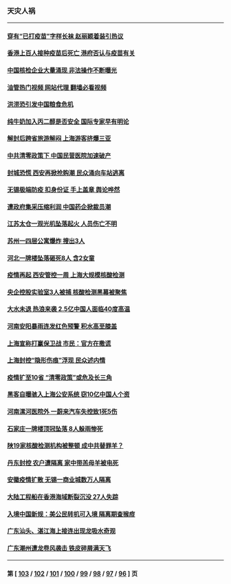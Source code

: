 ### 天灾人祸
---
#### [穿有“已打疫苗”字样长袜 赵丽颖着装引热议](../../pages/ncid280/n13775080.md?07071245) 
#### [香港上百人接种疫苗后死亡 港府否认与疫苗有关](../../pages/ncid280/n13775208.md?07071245) 
#### [中国核检企业大量涌现 非法操作不断曝光](../../pages/ncid280/n13775207.md?07071245) 
#### [油管热门视频 网站代理 翻墙必看视频](http://209.222.30.114:81/youtube.html?07071245)
#### [洪涝恐引发中国粮食危机](../../pages/ncid280/n13775159.md?07071245) 
#### [纯牛奶加入丙二醇是否安全 国际专家早有明论](../../pages/ncid280/n13774980.md?07071245) 
#### [解封后跨省旅游解闷 上海游客挤爆三亚](../../pages/ncid280/n13774985.md?07071245) 
#### [中共清零政策下 中国民营医院加速破产](../../pages/ncid280/n13774881.md?07071245) 
#### [封城恐慌 西安再掀抢购潮 民众涌向车站逃离](../../pages/ncid280/n13775043.md?07071245) 
#### [无锡极端防疫 扣身份证 手上盖章 舆论哗然](../../pages/ncid280/n13774913.md?07071245) 
#### [遭政府集采压缩利润 中国药企掀裁员潮](../../pages/ncid280/n13774969.md?07071245) 
#### [江苏太仓一观光机坠落起火 人员伤亡不明](../../pages/ncid280/n13774807.md?07071245) 
#### [苏州一四层公寓爆炸 搜出3人](../../pages/ncid280/n13774770.md?07071245) 
#### [河北一牌楼坠落砸死8人 含2女童](../../pages/ncid280/n13774733.md?07071245) 
#### [疫情再起 西安管控一周 上海大规模核酸检测](../../pages/ncid280/n13774283.md?07071245) 
#### [央企控股实验室3人被捕 核酸检测黑幕被聚焦](../../pages/ncid280/n13774152.md?07071245) 
#### [大水未退 热浪来袭 2.5亿中国人面临40度高温](../../pages/ncid280/n13774061.md?07071245) 
#### [河南安阳暴雨连发红色预警 积水高至膝盖](../../pages/ncid280/n13774003.md?07071245) 
#### [上海宣称打赢保卫战 市民：官方在撒谎](../../pages/ncid280/n13773851.md?07071245) 
#### [上海封控“隐形伤痕”浮现 民众述内情](../../pages/ncid280/n13773324.md?07071245) 
#### [疫情扩至10省 “清零政策”或危及长三角](../../pages/ncid280/n13773328.md?07071245) 
#### [黑客自曝骇入上海公安系统 窃10亿中国人个资](../../pages/ncid280/n13773395.md?07071245) 
#### [河南漯河医院外 一蔚来汽车失控致1死5伤](../../pages/ncid280/n13773263.md?07071245) 
#### [石家庄一牌楼顶冠坠落 8人躲雨惨死](../../pages/ncid280/n13772948.md?07071245) 
#### [陕19家核酸检测机构被整顿 成中共替罪羊？](../../pages/ncid280/n13772816.md?07071245) 
#### [丹东封控 农户遭隔离 家中带羔母羊被电死](../../pages/ncid280/n13772757.md?07071245) 
#### [安徽疫情扩散 无锡一商业城数万人隔离](../../pages/ncid280/n13772567.md?07071245) 
#### [大陆工程船在香港海域断裂沉没 27人失踪](../../pages/ncid280/n13772484.md?07071245) 
#### [入境中国新规：美公民转机可入境 隔离期查猴痘](../../pages/ncid280/n13771991.md?07071245) 
#### [广东汕头、湛江海上接连出现龙吸水奇观](../../pages/ncid280/n13772011.md?07071245) 
#### [广东潮州遭龙卷风袭击 铁皮碎屑满天飞](../../pages/ncid280/n13771997.md?07071245) 

---
#### 第 [ [103](./103.md?07071245) / [102](./102.md?07071245) / [101](./101.md?07071245) / [100](./100.md?07071245) / [99](./99.md?07071245) / [98](./98.md?07071245) / [97](./97.md?07071245) / [96](./96.md?07071245) ] 页
